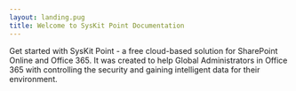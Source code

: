 ```yaml
---
layout: landing.pug
title: Welcome to SysKit Point Documentation 
---
```


Get started with SysKit Point - a free cloud-based solution for SharePoint Online and Office 365.
It was created to help Global Administrators in Office 365 with controlling the security and gaining intelligent data for their environment.